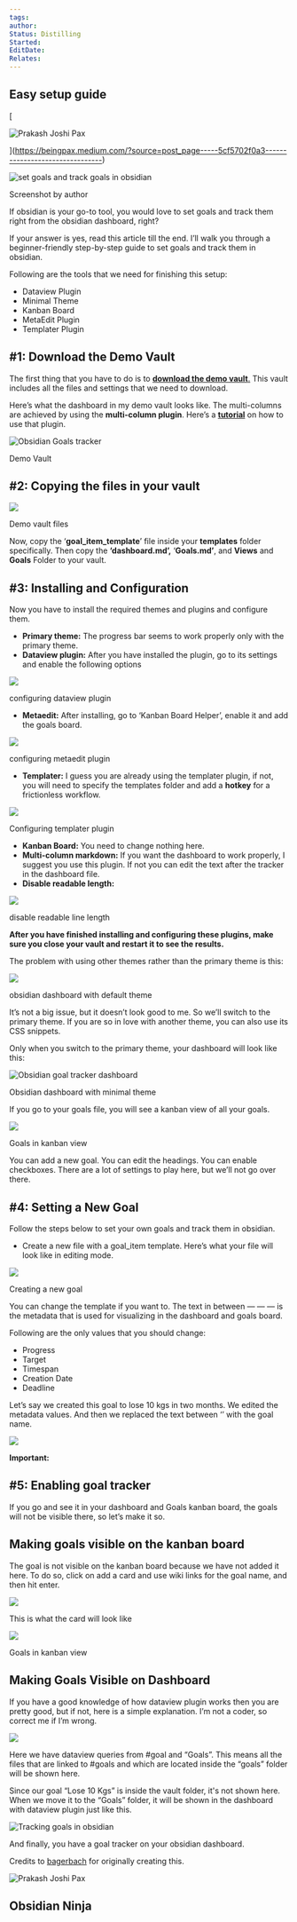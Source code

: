 ```yaml
---
tags: 
author: 
Status: Distilling
Started: 
EditDate: 
Relates:
---
```

## Easy setup guide

[

![Prakash Joshi Pax](https://miro.medium.com/v2/resize:fill:88:88/1*UCacEqoCWFjOOZHm-PdC2Q.png)



](https://beingpax.medium.com/?source=post_page-----5cf5702f0a3--------------------------------)

![set goals and track goals in obsidian](https://miro.medium.com/v2/resize:fit:700/1*McmW5vY6LNLaGYtCJ_zTVw.png)

Screenshot by author

If obsidian is your go-to tool, you would love to set goals and track them right from the obsidian dashboard, right?

If your answer is yes, read this article till the end. I’ll walk you through a beginner-friendly step-by-step guide to set goals and track them in obsidian.

Following are the tools that we need for finishing this setup:

-   Dataview Plugin
-   Minimal Theme
-   Kanban Board
-   MetaEdit Plugin
-   Templater Plugin

## #1: Download the Demo Vault

The first thing that you have to do is to [**download the demo vault**.](https://drive.google.com/file/d/1UkATljCfG8hDFdcRXxLz7dWG0Oi-vh70/view?usp=sharing) This vault includes all the files and settings that we need to download.

Here’s what the dashboard in my demo vault looks like. The multi-columns are achieved by using the **multi-column plugin**. Here’s a [**tutorial**](https://beingpax.medium.com/how-to-create-multiple-columns-on-obsidian-c88d220116f6) on how to use that plugin.

![Obsidian Goals tracker](https://miro.medium.com/v2/resize:fit:700/1*NYogG0796tbTfc4NE3tzNA.png)

Demo Vault

## #2: Copying the files in your vault

![](https://miro.medium.com/v2/resize:fit:700/1*MLH0qpH7LI3LyfJjMOh3hg.png)

Demo vault files

Now, copy the ‘**goal\_item\_template**’ file inside your **templates** folder specifically. Then copy the **‘dashboard.md’,** ‘**Goals.md’**, and **Views** and **Goals** Folder to your vault.

## #3: Installing and Configuration

Now you have to install the required themes and plugins and configure them.

-   **Primary theme:** The progress bar seems to work properly only with the primary theme.
-   **Dataview plugin:** After you have installed the plugin, go to its settings and enable the following options

![](https://miro.medium.com/v2/resize:fit:700/1*0G5zs1hqNnGS1Z1flyUCVw.png)

configuring dataview plugin

-   **Metaedit:** After installing, go to ‘Kanban Board Helper’, enable it and add the goals board.

![](https://miro.medium.com/v2/resize:fit:700/1*0jBfista96xEwS0b4vZaTA.png)

configuring metaedit plugin

-   **Templater:** I guess you are already using the templater plugin, if not, you will need to specify the templates folder and add a **hotkey** for a frictionless workflow.

![](https://miro.medium.com/v2/resize:fit:700/1*oW-G52Jk72-mMXIlVlTIIA.png)

Configuring templater plugin

-   **Kanban Board:** You need to change nothing here.
-   **Multi-column markdown:** If you want the dashboard to work properly, I suggest you use this plugin. If not you can edit the text after the tracker in the dashboard file.
-   **Disable readable length:**

![](https://miro.medium.com/v2/resize:fit:700/1*PlYyWzBOtCShHKKLZjim7g.png)

disable readable line length

**After you have finished installing and configuring these plugins, make sure you close your vault and restart it to see the results.**

The problem with using other themes rather than the primary theme is this:

![](https://miro.medium.com/v2/resize:fit:700/1*GUmfnuhVk_AFBmlofxcunA.png)

obsidian dashboard with default theme

It’s not a big issue, but it doesn’t look good to me. So we’ll switch to the primary theme. If you are so in love with another theme, you can also use its CSS snippets.

Only when you switch to the primary theme, your dashboard will look like this:

![Obsidian goal tracker dashboard](https://miro.medium.com/v2/resize:fit:700/1*Byc1bnoDgxCQzdsGnSlZFg.png)

Obsidian dashboard with minimal theme

If you go to your goals file, you will see a kanban view of all your goals.

![](https://miro.medium.com/v2/resize:fit:700/1*Az_Lq-nEj1ylVye94CJDjg.png)

Goals in kanban view

You can add a new goal. You can edit the headings. You can enable checkboxes. There are a lot of settings to play here, but we’ll not go over there.

## #4: Setting a New Goal

Follow the steps below to set your own goals and track them in obsidian.

-   Create a new file with a goal\_item template. Here’s what your file will look like in editing mode.

![](https://miro.medium.com/v2/resize:fit:700/1*VX1UlMImdk26kUw6B4EwDQ.png)

Creating a new goal

You can change the template if you want to. The text in between — — — is the metadata that is used for visualizing in the dashboard and goals board.

Following are the only values that you should change:

-   Progress
-   Target
-   Timespan
-   Creation Date
-   Deadline

Let’s say we created this goal to lose 10 kgs in two months. We edited the metadata values. And then we replaced the text between ‘’ with the goal name.

![](https://miro.medium.com/v2/resize:fit:700/1*a4HotY61qenw45HNdbRkMw.png)

**Important:**

## #5: Enabling goal tracker

If you go and see it in your dashboard and Goals kanban board, the goals will not be visible there, so let’s make it so.

## Making goals visible on the kanban board

The goal is not visible on the kanban board because we have not added it here. To do so, click on add a card and use wiki links for the goal name, and then hit enter.

![](https://miro.medium.com/v2/resize:fit:700/1*Rkz4Ojn5MPDXXUAtj0AQPw.png)

This is what the card will look like

![](https://miro.medium.com/v2/resize:fit:376/1*x6-zVUO1hubBTglaqITumA.png)

Goals in kanban view

## Making Goals Visible on Dashboard

If you have a good knowledge of how dataview plugin works then you are pretty good, but if not, here is a simple explanation. I’m not a coder, so correct me if I’m wrong.

![](https://miro.medium.com/v2/resize:fit:699/1*0txefE4B_jJHvVOmnAOelQ.png)

Here we have dataview queries from #goal and “Goals”. This means all the files that are linked to #goals and which are located inside the “goals” folder will be shown here.

Since our goal “Lose 10 Kgs” is inside the vault folder, it's not shown here. When we move it to the “Goals” folder, it will be shown in the dashboard with dataview plugin just like this.

![Tracking goals in obsidian](https://miro.medium.com/v2/resize:fit:700/1*3VkGIQFPjdfI_KhI-4xVug.png)

And finally, you have a goal tracker on your obsidian dashboard.

Credits to [bagerbach](https://twitter.com/chrisbbh) for originally creating this.

![Prakash Joshi Pax](https://miro.medium.com/v2/resize:fill:40:40/1*UCacEqoCWFjOOZHm-PdC2Q.png)

## Obsidian Ninja